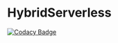 # HybridServerless

[![Codacy Badge](https://api.codacy.com/project/badge/Grade/c0dc09404938477fb4e21034236bd58d)](https://app.codacy.com/gh/Pro-Coded/pro-hybrid-serverless?utm_source=github.com&utm_medium=referral&utm_content=Pro-Coded/pro-hybrid-serverless&utm_campaign=Badge_Grade_Settings)